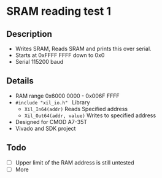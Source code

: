 # SRAM reading test 1

## Description
- Writes SRAM, Reads SRAM and prints this over serial. 
- Starts at 0xFFFF FFFF down to 0x0
- Serial 115200 baud

## Details
- RAM range 0x6000 0000 - 0x006F FFFF
- `#include "xil_io.h" ` Library
	- `Xil_In64(addr)` Reads Specified address
	- `Xil_Out64(addr, value)` Writes to specified address
-  Designed for CMOD A7-35T
-  Vivado and SDK project

## Todo
 - [ ] Upper limit of the RAM address is still untested
 - [ ] More
